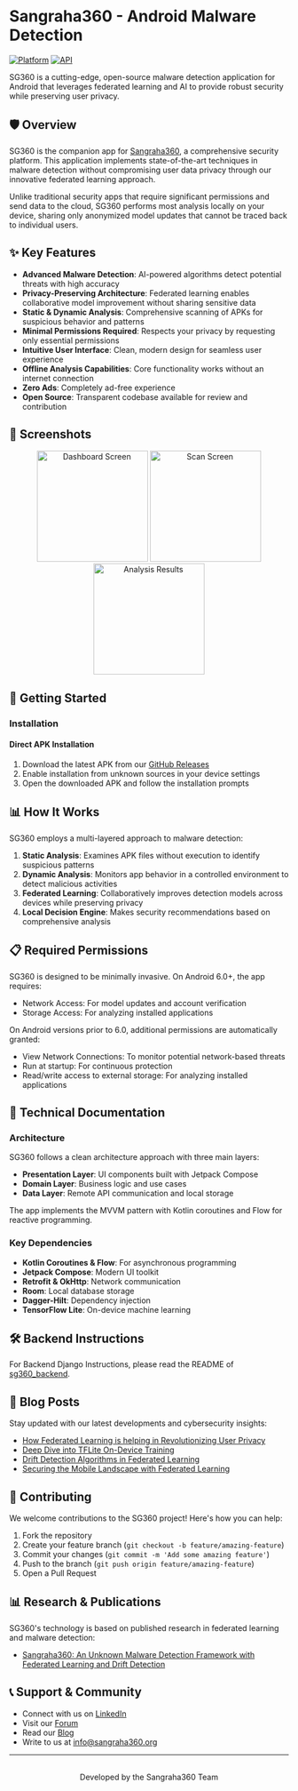 # Sangraha360 - Android Malware Detection

[![Platform](https://img.shields.io/badge/platform-Android-green.svg)](https://www.android.com)
[![API](https://img.shields.io/badge/API-26%2B-brightgreen.svg)](https://android-arsenal.com/api?level=26)

SG360 is a cutting-edge, open-source malware detection application for Android that leverages federated learning and AI to provide robust security while preserving user privacy.

## 🛡️ Overview

SG360 is the companion app for [Sangraha360](https://sangraha360.org), a comprehensive security platform. This application implements state-of-the-art techniques in malware detection without compromising user data privacy through our innovative federated learning approach.

Unlike traditional security apps that require significant permissions and send data to the cloud, SG360 performs most analysis locally on your device, sharing only anonymized model updates that cannot be traced back to individual users.

## ✨ Key Features

- **Advanced Malware Detection**: AI-powered algorithms detect potential threats with high accuracy
- **Privacy-Preserving Architecture**: Federated learning enables collaborative model improvement without sharing sensitive data
- **Static & Dynamic Analysis**: Comprehensive scanning of APKs for suspicious behavior and patterns
- **Minimal Permissions Required**: Respects your privacy by requesting only essential permissions
- **Intuitive User Interface**: Clean, modern design for seamless user experience
- **Offline Analysis Capabilities**: Core functionality works without an internet connection
- **Zero Ads**: Completely ad-free experience
- **Open Source**: Transparent codebase available for review and contribution

## 📱 Screenshots

<p align="center">
  <img src="images/DashBoard.png" width=200 alt="Dashboard Screen" />
  <img src="images/ScanScreen.png" width=200 alt="Scan Screen" />
  <img src="images/AnalysisResult.png" width=200 alt="Analysis Results" />
</p>

## 🚀 Getting Started

### Installation
#### Direct APK Installation
1. Download the latest APK from our [GitHub Releases](https://github.com/cyberguard360/ngit-sangraha360.org/releases)
2. Enable installation from unknown sources in your device settings
3. Open the downloaded APK and follow the installation prompts

## 📊 How It Works

SG360 employs a multi-layered approach to malware detection:

1. **Static Analysis**: Examines APK files without execution to identify suspicious patterns
2. **Dynamic Analysis**: Monitors app behavior in a controlled environment to detect malicious activities
3. **Federated Learning**: Collaboratively improves detection models across devices while preserving privacy
4. **Local Decision Engine**: Makes security recommendations based on comprehensive analysis

## 📋 Required Permissions

SG360 is designed to be minimally invasive. On Android 6.0+, the app requires:
- Network Access: For model updates and account verification
- Storage Access: For analyzing installed applications

On Android versions prior to 6.0, additional permissions are automatically granted:
- View Network Connections: To monitor potential network-based threats
- Run at startup: For continuous protection
- Read/write access to external storage: For analyzing installed applications

## 🔧 Technical Documentation

### Architecture

SG360 follows a clean architecture approach with three main layers:
- **Presentation Layer**: UI components built with Jetpack Compose
- **Domain Layer**: Business logic and use cases
- **Data Layer**: Remote API communication and local storage

The app implements the MVVM pattern with Kotlin coroutines and Flow for reactive programming.

### Key Dependencies

- **Kotlin Coroutines & Flow**: For asynchronous programming
- **Jetpack Compose**: Modern UI toolkit
- **Retrofit & OkHttp**: Network communication
- **Room**: Local database storage
- **Dagger-Hilt**: Dependency injection
- **TensorFlow Lite**: On-device machine learning

## 🛠️ Backend Instructions

For Backend Django Instructions, please read the README of [sg360_backend](https://github.com/cyberguard360/ngit-sangraha360.org/blob/backend-Django/sg360_backend/README.md).

## 📝 Blog Posts

Stay updated with our latest developments and cybersecurity insights:

- [How Federated Learning is helping in Revolutionizing User Privacy](https://sangraha360.org/blog/blogs/blog4)
- [Deep Dive into TFLite On-Device Training](https://sangraha360.org/blog/blogs/blog5)
- [Drift Detection Algorithms in Federated Learning](https://sangraha360.org/blog/blogs/blog3)
- [Securing the Mobile Landscape with Federated Learning](https://medium.com/@akshaynagamalla23/securing-the-mobile-landscape-with-federated-learning-%EF%B8%8F-f86a28d82efa)

## 🤝 Contributing

We welcome contributions to the SG360 project! Here's how you can help:

1. Fork the repository
2. Create your feature branch (`git checkout -b feature/amazing-feature`)
3. Commit your changes (`git commit -m 'Add some amazing feature'`)
4. Push to the branch (`git push origin feature/amazing-feature`)
5. Open a Pull Request

## 📊 Research & Publications

SG360's technology is based on published research in federated learning and malware detection:
- [Sangraha360: An Unknown Malware Detection Framework with Federated Learning and Drift Detection](https://ijisae.org/index.php/IJISAE/article/view/4978)

## 📞 Support & Community

- Connect with us on [LinkedIn](https://www.linkedin.com/company/sangraha360)
- Visit our [Forum](https://sangraha360.org/contactus)
- Read our [Blog](https://sangraha360.org/blog)
- Write to us at [info@sangraha360.org](mailto:info@sangraha360.org)

---

<p align="center">
  <br>
  Developed by the Sangraha360 Team
</p>
